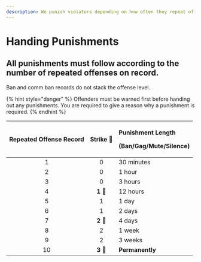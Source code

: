 ```yaml
---
description: We punish violators depending on how often they repeat offenses
---
```


# Handing Punishments

## **All punishments must follow according to the number of repeated offenses on record.**

Ban and comm ban records do not stack the offense level.

{% hint style="danger" %}
Offenders must be warned first before handing out any punishments. You are required to give a reason why a punishment is required.
{% endhint %}

<table>
  <thead>
    <tr>
      <th style="text-align:center">Repeated Offense Record</th>
      <th style="text-align:center">Strike &#x1F528;</th>
      <th style="text-align:left">
        <p>Punishment Length</p>
        <p>(Ban/Gag/Mute/Silence)</p>
      </th>
    </tr>
  </thead>
  <tbody>
    <tr>
      <td style="text-align:center">1</td>
      <td style="text-align:center">0</td>
      <td style="text-align:left">30 minutes</td>
    </tr>
    <tr>
      <td style="text-align:center">2</td>
      <td style="text-align:center">0</td>
      <td style="text-align:left">1 hour</td>
    </tr>
    <tr>
      <td style="text-align:center">3</td>
      <td style="text-align:center">0</td>
      <td style="text-align:left">3 hours</td>
    </tr>
    <tr>
      <td style="text-align:center">4</td>
      <td style="text-align:center"><b>1 </b>&#x1F528;</td>
      <td style="text-align:left">12 hours</td>
    </tr>
    <tr>
      <td style="text-align:center">5</td>
      <td style="text-align:center">1</td>
      <td style="text-align:left">1 day</td>
    </tr>
    <tr>
      <td style="text-align:center">6</td>
      <td style="text-align:center">1</td>
      <td style="text-align:left">2 days</td>
    </tr>
    <tr>
      <td style="text-align:center">7</td>
      <td style="text-align:center"><b>2 </b>&#x1F528;</td>
      <td style="text-align:left">4 days</td>
    </tr>
    <tr>
      <td style="text-align:center">8</td>
      <td style="text-align:center">2</td>
      <td style="text-align:left">1 week</td>
    </tr>
    <tr>
      <td style="text-align:center">9</td>
      <td style="text-align:center">2</td>
      <td style="text-align:left">3 weeks</td>
    </tr>
    <tr>
      <td style="text-align:center">10</td>
      <td style="text-align:center"><b>3 </b>&#x1F528;</td>
      <td style="text-align:left"><b>Permanently</b>
      </td>
    </tr>
  </tbody>
</table>

